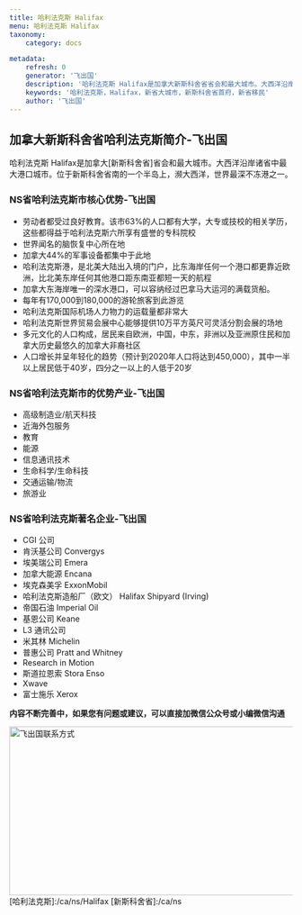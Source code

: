```yaml
---
title: 哈利法克斯 Halifax
menu: 哈利法克斯 Halifax
taxonomy:
    category: docs

metadata:
    refresh: 0
    generator: '飞出国'
    description: '哈利法克斯 Halifax是加拿大新斯科舍省省会和最大城市。大西洋沿岸诸省中最大港口城市。位于新斯科舍省南的一个半岛上，濒大西洋，世界最深不冻港之一。'
    keywords: '哈利法克斯，Halifax，新省大城市，新斯科舍省首府，新省移民'
    author: '飞出国'
---
```

## 加拿大新斯科舍省哈利法克斯简介-飞出国

哈利法克斯 Halifax是加拿大[新斯科舍省]省会和最大城市。大西洋沿岸诸省中最大港口城市。位于新斯科舍省南的一个半岛上，濒大西洋，世界最深不冻港之一。

### NS省哈利法克斯市核心优势-飞出国

* 劳动者都受过良好教育。该市63%的人口都有大学，大专或技校的相关学历，这些都得益于哈利法克斯六所享有盛誉的专科院校
* 世界闻名的脑恢复中心所在地
* 加拿大44%的军事设备都集中于此地
* 哈利法克斯港，是北美大陆出入境的门户，比东海岸任何一个港口都更靠近欧洲，比北美东岸任何其他港口距东南亚都短一天的航程
* 加拿大东海岸唯一的深水港口，可以容纳经过巴拿马大运河的满载货船。
* 每年有170,000到180,000的游轮旅客到此游览
* 哈利法克斯国际机场人力物力的运载量都非常大
* 哈利法克斯世界贸易会展中心能够提供10万平方英尺可灵活分割会展的场地
* 多元文化的人口构成，居民来自欧洲，中国，中东，非洲以及亚洲原住民和加拿大历史最悠久的加拿大非裔社区
* 人口增长并呈年轻化的趋势（预计到2020年人口将达到450,000），其中一半以上居民低于40岁，四分之一以上的人低于20岁

### NS省哈利法克斯市的优势产业-飞出国 

* 高级制造业/航天科技
* 近海外包服务
* 教育
* 能源
* 信息通讯技术
* 生命科学/生命科技
* 交通运输/物流
* 旅游业

### NS省哈利法克斯著名企业-飞出国

* CGI 公司
* 肯沃基公司 Convergys
* 埃美瑞公司 Emera
* 加拿大能源 Encana 
* 埃克森美孚 ExxonMobil
* 哈利法克斯造船厂（欧文） Halifax Shipyard (Irving)
* 帝国石油 Imperial Oil
* 基恩公司 Keane
* L3 通讯公司
* 米其林 Michelin
* 普惠公司 Pratt and Whitney
* Research in Motion
* 斯道拉恩索 Stora Enso
* Xwave
* 富士施乐 Xerox

**内容不断完善中，如果您有问题或建议，可以直接加微信公众号或小编微信沟通**

<img src="http://wx1.sinaimg.cn/mw1024/892c310fly1fgkvndf1s9j20p008d0v3.jpg" width = "900" height = "300" alt="飞出国联系方式" align=center />
[哈利法克斯]:/ca/ns/Halifax
[新斯科舍省]:/ca/ns